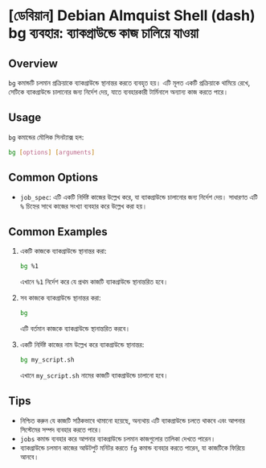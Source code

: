 # [ডেবিয়ান] Debian Almquist Shell (dash) bg ব্যবহার: ব্যাকগ্রাউন্ডে কাজ চালিয়ে যাওয়া

## Overview
`bg` কমান্ডটি চলমান প্রক্রিয়াকে ব্যাকগ্রাউন্ডে স্থানান্তর করতে ব্যবহৃত হয়। এটি মূলত একটি প্রক্রিয়াকে থামিয়ে রেখে, সেটিকে ব্যাকগ্রাউন্ডে চালানোর জন্য নির্দেশ দেয়, যাতে ব্যবহারকারী টার্মিনালে অন্যান্য কাজ করতে পারে।

## Usage
`bg` কমান্ডের মৌলিক সিনট্যাক্স হল:

```bash
bg [options] [arguments]
```

## Common Options
- `job_spec`: এটি একটি নির্দিষ্ট কাজের উল্লেখ করে, যা ব্যাকগ্রাউন্ডে চালানোর জন্য নির্দেশ দেয়। সাধারণত এটি `%` চিহ্নের সাথে কাজের সংখ্যা ব্যবহার করে উল্লেখ করা হয়।

## Common Examples
1. একটি কাজকে ব্যাকগ্রাউন্ডে স্থানান্তর করা:
   ```bash
   bg %1
   ```
   এখানে `%1` নির্দেশ করে যে প্রথম কাজটি ব্যাকগ্রাউন্ডে স্থানান্তরিত হবে।

2. সব কাজকে ব্যাকগ্রাউন্ডে স্থানান্তর করা:
   ```bash
   bg
   ```
   এটি বর্তমান কাজকে ব্যাকগ্রাউন্ডে স্থানান্তরিত করবে।

3. একটি নির্দিষ্ট কাজের নাম উল্লেখ করে ব্যাকগ্রাউন্ডে স্থানান্তর:
   ```bash
   bg my_script.sh
   ```
   এখানে `my_script.sh` নামের কাজটি ব্যাকগ্রাউন্ডে চালানো হবে।

## Tips
- নিশ্চিত করুন যে কাজটি সঠিকভাবে থামানো হয়েছে, অন্যথায় এটি ব্যাকগ্রাউন্ডে চলতে থাকবে এবং আপনার সিস্টেমের সম্পদ ব্যবহার করতে পারে।
- `jobs` কমান্ড ব্যবহার করে আপনার ব্যাকগ্রাউন্ডে চলমান কাজগুলোর তালিকা দেখতে পারেন।
- ব্যাকগ্রাউন্ডে চলমান কাজের আউটপুট মনিটর করতে `fg` কমান্ড ব্যবহার করতে পারেন, যা কাজটিকে ফিরিয়ে আনবে।